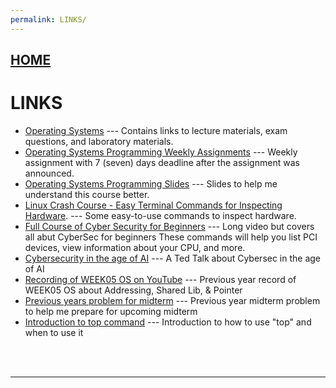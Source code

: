 ```yaml
---
permalink: LINKS/
---
```


## [HOME](../)

# LINKS

* [Operating Systems](https://os.vlsm.org/) ---
  Contains links to lecture materials, exam questions, and laboratory materials.
* [Operating Systems Programming Weekly Assignments](https://demos.vlsm.org/) ---
  Weekly assignment with 7 (seven) days deadline after the assignment was announced.
* [Operating Systems Programming Slides](https://docos.vlsm.org/) ---
  Slides to help me understand this course better.
* [Linux Crash Course - Easy Terminal Commands for Inspecting Hardware](https://youtu.be/oGyJr-iUwt8?si=59V2boc0XfmlFekg). ---
Some easy-to-use commands to inspect hardware. 
* [Full Course of Cyber Security for Beginners](https://www.youtube.com/watch?v=U_P23SqJaDc) --- 
Long video but covers all abut CyberSec for beginners
These commands will help you list PCI devices, view information about your CPU, and more.
* [Cybersecurity in the age of AI](https://youtu.be/qVET1vD3NtQ?si=bY2KSkQ7V7DoN3rG) ---
A Ted Talk about Cybersec in the age of AI
* [Recording of WEEK05 OS on YouTube](https://youtu.be/uFj7mKNq1t0?si=HTYe3KwTkHKmYBSU) ---
Previous year record of WEEK05 OS about Addressing, Shared Lib, & Pointer
* [Previous years problem for midterm](https://rms46.vlsm.org/2/200.pdf) ---
Previous year midterm problem to help me prepare for upcoming midterm
* [Introduction to top command](https://www.howtogeek.com/668986/how-to-use-the-linux-top-command-and-understand-its-output/) ---
Introduction to how to use "top" and when to use it
<br>
<br>
<hr>
